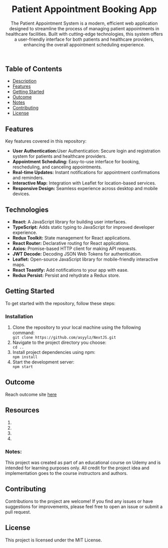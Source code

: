 <body>
    <header>
        <h1>Patient Appointment Booking App</h1>
        <p>The Patient Appointment System is a modern, efficient web application designed to streamline the process of
            managing patient appointments in healthcare facilities. Built with cutting-edge technologies, this system
            offers a user-friendly interface for both patients and healthcare providers, enhancing the overall
            appointment scheduling experience.</p>
    </header>
    <section id="table-of-contents">
        <h2>Table of Contents</h2>
        <ul>
            <li><a href="#description">Description</a></li>
            <li><a href="#features">Features</a></li>
            <li><a href="#getting-started">Getting Started</a></li>
            <li><a href="#outcome">Outcome</a></li>
            <li><a href="#notes">Notes</a></li>
            <li><a href="#contributing">Contributing</a></li>
            <li><a href="#license">License</a></li>
        </ul>
    </section>
    <section id="features">
        <h2>Features</h2>
        <p>Key features covered in this repository:</p>
        <ul>
            <li><strong>User Authentication:</strong>User Authentication: Secure login and registration system for
                patients and healthcare providers.</li>
            <li><strong>Appointment Scheduling:</strong> Easy-to-use interface for booking, rescheduling, and canceling
                appointments.</li>
            <li><strong>Real-time Updates:</strong> Instant notifications for appointment confirmations and reminders.
            </li>
            <li><strong>Interactive Map:</strong> Integration with Leaflet for location-based services.</li>
            <li><strong>Responsive Design:</strong> Seamless experience across desktop and mobile devices.</li>
        </ul>
    </section>
    <section id="technologies">
        <h2>Technologies</h2>
        <ul>
            <li><strong>React:</strong> A JavaScript library for building user interfaces.</li>
            <li><strong>TypeScript:</strong> Adds static typing to JavaScript for improved developer experience.</li>
            <li><strong>Redux Toolkit:</strong> State management for React applications.</li>
            <li><strong>React Router:</strong> Declarative routing for React applications.</li>
            <li><strong>Axios:</strong> Promise-based HTTP client for making API requests.</li>
            <li><strong>JWT Decode:</strong> Decoding JSON Web Tokens for authentication.</li>
            <li><strong>Leaflet:</strong> Open-source JavaScript library for mobile-friendly interactive maps.</li>
            <li><strong>React Toastify:</strong> Add notifications to your app with ease.</li>
            <li><strong>Redux Persist:</strong> Persist and rehydrate a Redux store.</li>
        </ul>
    </section>
    <section id="getting-started">
        <h2>Getting Started</h2>
        <p>To get started with the repository, follow these steps:</p>
        <h3>Installation</h3>
        <ol>
            <li>Clone the repository to your local machine using the following command:</li>
            <code>git clone https://github.com/asyylz/NextJS.git</code>
            <li>Navigate to the project directory you choose:</li>
            <code>cd ..</code>
            <li>Install project dependencies using npm:</li>
            <code>npm install</code>
            <li>Start the development server:</li>
            <code>npm start</code>
        </ol>
    </section>
    <section>
        <h1>Outcome</h1>
        <p>Reach outcome site <a href="">here</a> </p>
    </section>
    <section>
        <h1>Resources</h1>
        <ol>
            <li><a href=""></a></li>
            <li><a href=""></a></li>
            <li><a href=""></a></li>
            <li><a href=""></a></li>
        </ol>
    </section>
    <section class="notes">
        <strong>
            <h3>Notes:</h3>
        </strong>
        This project was created as part of an educational course on Udemy and is intended for learning purposes only.
        All credit for the project idea and implementation goes to the course instructors and authors.
    </section>
    <footer>
        <h2>Contributing</h2>
        <p>Contributions to the project are welcome! If you find any issues or have suggestions for improvements, please
            feel free to open an issue or submit a pull request.</p>
        <h2>License</h2>
        <p>This project is licensed under the MIT License.</p>
    </footer>
</body>
